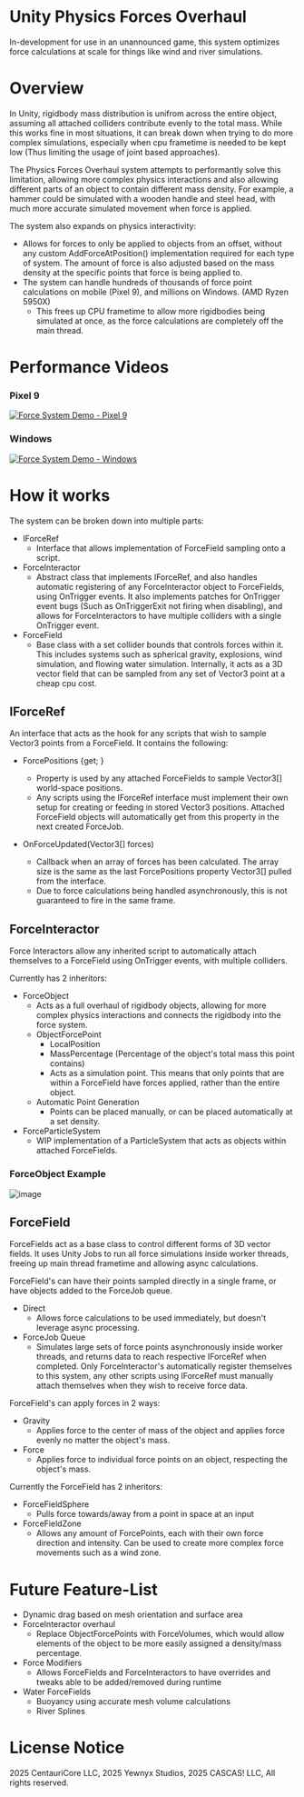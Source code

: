 # Unity Physics Forces Overhaul
In-development for use in an unannounced game, this system optimizes force calculations at scale for things like wind and river simulations.

# Overview
In Unity, rigidbody mass distribution is unifrom across the entire object, assuming all attached colliders contribute evenly to the total mass. While this works fine in most situations, it can break down when trying to do more complex simulations, especially when cpu frametime is needed to be kept low (Thus limiting the usage of joint based approaches).

The Physics Forces Overhaul system attempts to performantly solve this limitation, allowing more complex physics interactions and also allowing different parts of an object to contain different mass density. For example, a hammer could be simulated with a wooden handle and steel head, with much more accurate simulated movement when force is applied. 

The system also expands on physics interactivity:
- Allows for forces to only be applied to objects from an offset, without any custom AddForceAtPosition() implementation required for each type of system. The amount of force is also adjusted based on the mass density at the specific points that force is being applied to.
- The system can handle hundreds of thousands of force point calculations on mobile (Pixel 9), and millions on Windows. (AMD Ryzen 5950X)
  - This frees up CPU frametime to allow more rigidbodies being simulated at once, as the force calculations are completely off the main thread.

# Performance Videos

### Pixel 9
[![Force System Demo - Pixel 9](http://img.youtube.com/vi/kkWScN1fyQ0/0.jpg)](http://www.youtube.com/watch?v=kkWScN1fyQ0 "Force System Demo - Pixel 9")
### Windows
[![Force System Demo - Windows](http://img.youtube.com/vi/v5dI8HUqKeM/0.jpg)](http://www.youtube.com/watch?v=v5dI8HUqKeM "Force System Demo - Windows")

# How it works
The system can be broken down into multiple parts:
- IForceRef
  - Interface that allows implementation of ForceField sampling onto a script.
- ForceInteractor
  - Abstract class that implements IForceRef, and also handles automatic registering of any ForceInteractor object to ForceFields, using OnTrigger events. It also implements patches for OnTrigger event bugs (Such as OnTriggerExit not firing when disabling), and allows for ForceInteractors to have multiple colliders with a single OnTrigger event.
- ForceField
  - Base class with a set collider bounds that controls forces within it. This includes systems such as spherical gravity, explosions, wind simulation, and flowing water simulation. Internally, it acts as a 3D vector field that can be sampled from any set of Vector3 point at a cheap cpu cost.

## IForceRef
An interface that acts as the hook for any scripts that wish to sample Vector3 points from a ForceField. It contains the following:
- ForcePositions {get; }
  - Property is used by any attached ForceFields to sample Vector3[] world-space positions.
  - Any scripts using the IForceRef interface must implement their own setup for creating or feeding in stored Vector3 positions. Attached ForceField objects will automatically get from this property in the next created ForceJob.

- OnForceUpdated(Vector3[] forces)
  - Callback when an array of forces has been calculated. The array size is the same as the last ForcePositions property Vector3[] pulled from the interface.
  - Due to force calculations being handled asynchronously, this is not guaranteed to fire in the same frame.

## ForceInteractor
Force Interactors allow any inherited script to automatically attach themselves to a ForceField using OnTrigger events, with multiple colliders. 

Currently has 2 inheritors:
- ForceObject
  - Acts as a full overhaul of rigidbody objects, allowing for more complex physics interactions and connects the rigidbody into the force system.
  - ObjectForcePoint
    - LocalPosition
    - MassPercentage (Percentage of the object's total mass this point contains)
    - Acts as a simulation point. This means that only points that are within a ForceField have forces applied, rather than the entire object.
  - Automatic Point Generation
    - Points can be placed manually, or can be placed automatically at a set density.
- ForceParticleSystem
  - WIP implementation of a ParticleSystem that acts as objects within attached ForceFields.
 
### ForceObject Example
![image](https://github.com/user-attachments/assets/d73a1c82-fd33-4f49-92ab-c514c3e98062)


## ForceField
ForceFields act as a base class to control different forms of 3D vector fields. It uses Unity Jobs to run all force simulations inside worker threads, freeing up main thread frametime and allowing async calculations.

ForceField's can have their points sampled directly in a single frame, or have objects added to the ForceJob queue.
- Direct
  - Allows force calculations to be used immediately, but doesn't leverage async processing.
- ForceJob Queue
  - Simulates large sets of force points asynchronously inside worker threads, and returns data to reach respective IForceRef when completed. Only ForceInteractor's automatically register themselves to this system, any other scripts using IForceRef must manually attach themselves when they wish to receive force data.

ForceField's can apply forces in 2 ways:
- Gravity
  - Applies force to the center of mass of the object and applies force evenly no matter the object's mass.
- Force
  - Applies force to individual force points on an object, respecting the object's mass.

Currently the ForceField has 2 inheritors:
- ForceFieldSphere
  - Pulls force towards/away from a point in space at an input 
- ForceFieldZone
  - Allows any amount of ForcePoints, each with their own force direction and intensity. Can be used to create more complex force movements such as a wind zone.

# Future Feature-List
- Dynamic drag based on mesh orientation and surface area
- ForceInteractor overhaul
  - Replace ObjectForcePoints with ForceVolumes, which would allow elements of the object to be more easily assigned a density/mass percentage.
- Force Modifiers
  - Allows ForceFields and ForceInteractors to have overrides and tweaks able to be added/removed during runtime
- Water ForceFields
  - Buoyancy using accurate mesh volume calculations
  - River Splines

# License Notice

2025 CentauriCore LLC, 2025 Yewnyx Studios, 2025 CASCAS! LLC, All rights reserved.

